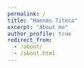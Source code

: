 ```yaml
---
permalink: /
title: "Hannes Titeca"
excerpt: "About me"
author_profile: true
redirect_from: 
  - /about/
  - /about.html
---
```

